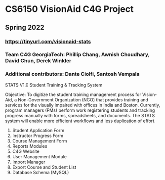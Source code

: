 # CS6150 VisionAid C4G Project
## Spring 2022
### https://tinyurl.com/visionaid-stats

### Team C4G GeorgiaTech: Phillip Chang, Awnish Choudhary, David Chun, Derek Winkler
### Additional contributors: Dante Ciolfi, Santosh Vempala

STATS V1.0
Student Training & Tracking System 

Objective: To digitize the student training management process for Vision-Aid, a Non-Government Organization (NGO)  that provides training and services for the visually impaired with offices in India and Boston. Currently, program managers (PMs) perform work registering students and tracking progress manually with forms, spreadsheets, and documents. The STATS system will enable more efficient workflows and less duplication of effort.

1. Student Application Form
2. Instructor Progress Form
3. Course Management Form
4. Reports Modules
5. C4G Website
6. User Management Module
7. Import Manager
8. Export Course and Student List
9. Database Schema (MySQL)
